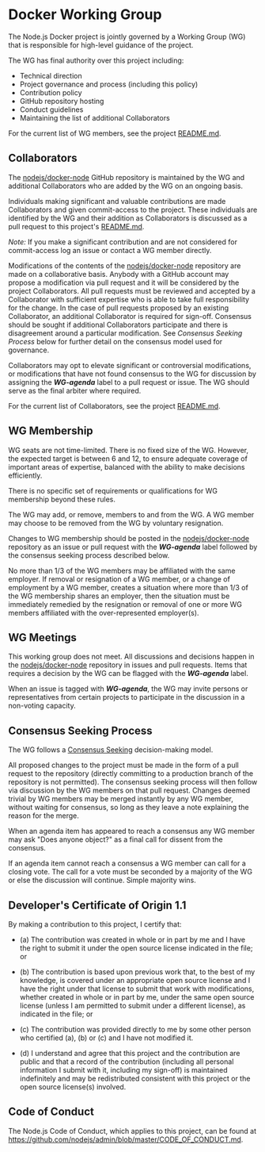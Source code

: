 # Docker Working Group

The Node.js Docker project is jointly governed by a Working Group (WG)
that is responsible for high-level guidance of the project.

The WG has final authority over this project including:

* Technical direction
* Project governance and process (including this policy)
* Contribution policy
* GitHub repository hosting
* Conduct guidelines
* Maintaining the list of additional Collaborators

For the current list of WG members, see the project
[README.md](./README.md#people).

## Collaborators

The [nodejs/docker-node](https://github.com/nodejs/docker-node) GitHub
repository is maintained by the WG and additional Collaborators who
are added by the WG on an ongoing basis.

Individuals making significant and valuable contributions are made
Collaborators and given commit-access to the project.  These
individuals are identified by the WG and their addition as
Collaborators is discussed as a pull request to this project's
[README.md](./README.md#people).

_Note:_ If you make a significant contribution and are not considered
for commit-access log an issue or contact a WG member directly.

Modifications of the contents of the
[nodejs/docker-node](https://github.com/nodejs/docker-node) repository
are made on a collaborative basis.  Anybody with a GitHub account may
propose a modification via pull request and it will be considered by
the project Collaborators.  All pull requests must be reviewed and
accepted by a Collaborator with sufficient expertise who is able to
take full responsibility for the change.  In the case of pull requests
proposed by an existing Collaborator, an additional Collaborator is
required for sign-off.  Consensus should be sought if additional
Collaborators participate and there is disagreement around a
particular modification.  See _Consensus Seeking Process_ below for
further detail on the consensus model used for governance.

Collaborators may opt to elevate significant or controversial
modifications, or modifications that have not found consensus to the
WG for discussion by assigning the ***WG-agenda*** label to a pull
request or issue.  The WG should serve as the final arbiter where
required.

For the current list of Collaborators, see the project
[README.md](./README.md#people).

## WG Membership

WG seats are not time-limited.  There is no fixed size of the WG.
However, the expected target is between 6 and 12, to ensure adequate
coverage of important areas of expertise, balanced with the ability to
make decisions efficiently.

There is no specific set of requirements or qualifications for WG
membership beyond these rules.

The WG may add, or remove, members to and from the WG. A WG member may
choose to be removed from the WG by voluntary resignation.

Changes to WG membership should be posted in the
[nodejs/docker-node](https://github.com/nodejs/docker-node) repository
as an issue or pull request with the ***WG-agenda*** label followed by
the consensus seeking process described below.

No more than 1/3 of the WG members may be affiliated with the same
employer.  If removal or resignation of a WG member, or a change of
employment by a WG member, creates a situation where more than 1/3 of
the WG membership shares an employer, then the situation must be
immediately remedied by the resignation or removal of one or more WG
members affiliated with the over-represented employer(s).

## WG Meetings

This working group does not meet.  All discussions and decisions
happen in the
[nodejs/docker-node](https://github.com/nodejs/docker-node) repository
in issues and pull requests.  Items that requires a decision by the
WG can be flagged with the ***WG-agenda*** label.

When an issue is tagged with ***WG-agenda***, the WG may invite
persons or representatives from certain projects to participate in the
discussion in a non-voting capacity.

## Consensus Seeking Process

The WG follows a [Consensus
Seeking](http://en.wikipedia.org/wiki/Consensus-seeking_decision-making)
decision-making model.

All proposed changes to the project must be made in the form of a pull
request to the repository (directly committing to a production branch
of the repository is not permitted).  The consensus seeking process
will then follow via discussion by the WG members on that pull
request.  Changes deemed trivial by WG members may be merged instantly
by any WG member, without waiting for consensus, so long as they leave
a note explaining the reason for the merge.

When an agenda item has appeared to reach a consensus any WG member
may ask "Does anyone object?" as a final call for dissent from the
consensus.

If an agenda item cannot reach a consensus a WG member can call for a
closing vote.  The call for a vote must be seconded by a majority of
the WG or else the discussion will continue.  Simple majority wins.

## Developer's Certificate of Origin 1.1

By making a contribution to this project, I certify that:

* (a) The contribution was created in whole or in part by me and I
  have the right to submit it under the open source license
  indicated in the file; or

* (b) The contribution is based upon previous work that, to the best
  of my knowledge, is covered under an appropriate open source
  license and I have the right under that license to submit that
  work with modifications, whether created in whole or in part
  by me, under the same open source license (unless I am
  permitted to submit under a different license), as indicated
  in the file; or

* (c) The contribution was provided directly to me by some other
  person who certified (a), (b) or (c) and I have not modified
  it.

* (d) I understand and agree that this project and the contribution
  are public and that a record of the contribution (including all
  personal information I submit with it, including my sign-off) is
  maintained indefinitely and may be redistributed consistent with
  this project or the open source license(s) involved.

## Code of Conduct

The Node.js Code of Conduct, which applies to this project, can be found at
<https://github.com/nodejs/admin/blob/master/CODE_OF_CONDUCT.md>.
